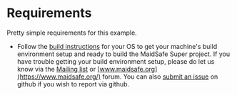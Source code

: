 # Requirements


Pretty simple requirements for this example.

* Follow the [build instructions](https://github.com/maidsafe/MaidSafe/wiki) for your OS to get your machine's build environment setup and ready to build the MaidSafe Super project. If you have trouble getting your build environment setup, please do let us know via the [Mailing list](https://groups.google.com/forum/?utm_medium=email&utm_source=footer#!forum/maidsafe-development) or [www.maidsafe.org](https://www.maidsafe.org/) forum. You can also [submit an issue](https://github.com/maidsafe/MaidSafe/issues?state=open) on github if you wish to report via github.

